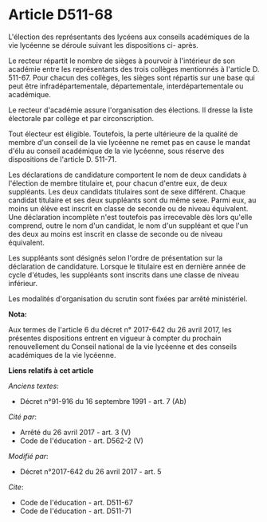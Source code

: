 # Article D511-68

L'élection des représentants des lycéens aux conseils académiques de la vie lycéenne se déroule suivant les dispositions ci-
après.

Le recteur répartit le nombre de sièges à pourvoir à l'intérieur de son académie entre les représentants des trois collèges
mentionnés à l'article D. 511-67. Pour chacun des collèges, les sièges sont répartis sur une base qui peut être
infradépartementale, départementale, interdépartementale ou académique.

Le recteur d'académie assure l'organisation des élections. Il dresse la liste électorale par collège et par circonscription.

Tout électeur est éligible. Toutefois, la perte ultérieure de la qualité de membre d'un conseil de la vie lycéenne ne remet
pas en cause le mandat d'élu au conseil académique de la vie lycéenne, sous réserve des dispositions de l'article D. 511-71.

Les déclarations de candidature comportent le nom de deux candidats à l'élection de membre titulaire et, pour chacun d'entre
eux, de deux suppléants. Les deux candidats titulaires sont de sexe différent. Chaque candidat titulaire et ses deux
suppléants sont du même sexe. Parmi eux, au moins un élève est inscrit en classe de seconde ou de niveau équivalent. Une
déclaration incomplète n'est toutefois pas irrecevable dès lors qu'elle comprend, outre le nom d'un candidat, le nom d'un
suppléant et que l'un des deux au moins est inscrit en classe de seconde ou de niveau équivalent.

Les suppléants sont désignés selon l'ordre de présentation sur la déclaration de candidature. Lorsque le titulaire est en
dernière année de cycle d'études, les suppléants sont inscrits dans une classe de niveau inférieur.

Les modalités d'organisation du scrutin sont fixées par arrêté ministériel.

**Nota:**

Aux termes de l'article 6 du décret n° 2017-642 du 26 avril 2017, les présentes dispositions entrent en vigueur à compter du
prochain renouvellement du Conseil national de la vie lycéenne et des conseils académiques de la vie lycéenne.

**Liens relatifs à cet article**

_Anciens textes_:

  - Décret n°91-916 du 16 septembre 1991 - art. 7 (Ab)

_Cité par_:

  - Arrêté du 26 avril 2017 - art. 3 (V)
  - Code de l'éducation - art. D562-2 (V)

_Modifié par_:

  - Décret n°2017-642 du 26 avril 2017 - art. 5

_Cite_:

  - Code de l'éducation - art. D511-67
  - Code de l'éducation - art. D511-71
